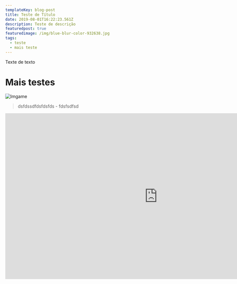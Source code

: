 ```yaml
---
templateKey: blog-post
title: Teste de Título
date: 2019-08-01T16:22:23.561Z
description: Teste de descrição
featuredpost: true
featuredimage: /img/blue-blur-color-932638.jpg
tags:
  - teste
  - mais teste
---
```

Texte de texto

<h1>Mais testes</h1>

![Imgame](/img/blue-blur-color-932638.jpg "Imagem")

> dsfdssdfdsfdsfds - fdsfsdfsd

<iframe width="960" height="525" src="https://www.youtube.com/embed/nU2eApGw_TU" frameborder="0" allow="accelerometer; autoplay; encrypted-media; gyroscope; picture-in-picture" allowfullscreen></iframe>
